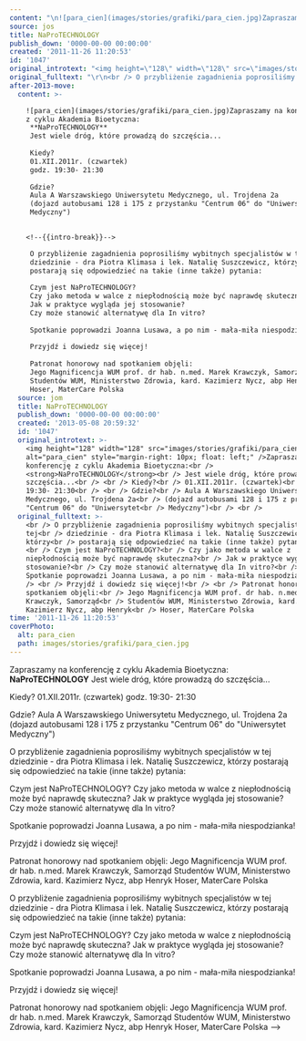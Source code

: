 ```yaml
---
content: "\n![para_cien](images/stories/grafiki/para_cien.jpg)Zapraszamy na konferencję z cyklu Akademia Bioetyczna:\n **NaProTECHNOLOGY**\n Jest wiele dróg, które prowadzą do szczęścia...\n \n Kiedy?\n 01.XII.2011r. (czwartek)\n godz. 19:30- 21:30\n \n Gdzie?\n Aula A Warszawskiego Uniwersytetu Medycznego, ul. Trojdena 2a\n (dojazd autobusami 128 i 175 z przystanku \"Centrum 06\" do \"Uniwersytet\n Medyczny\")\n \n\n<!--{{intro-break}}-->\n\n O przybliżenie zagadnienia poprosiliśmy wybitnych specjalistów w tej\n dziedzinie - dra Piotra Klimasa i lek. Natalię Suszczewicz, którzy\n postarają się odpowiedzieć na takie (inne także) pytania:\n \n Czym jest NaProTECHNOLOGY?\n Czy jako metoda w walce z niepłodnością może być naprawdę skuteczna?\n Jak w praktyce wygląda jej stosowanie?\n Czy może stanowić alternatywę dla In vitro?\n \n Spotkanie poprowadzi Joanna Lusawa, a po nim - mała-miła niespodzianka!\n \n Przyjdź i dowiedz się więcej!\n \n Patronat honorowy nad spotkaniem objęli:\n Jego Magnificencja WUM prof. dr hab. n.med. Marek Krawczyk, Samorząd\n Studentów WUM, Ministerstwo Zdrowia, kard. Kazimierz Nycz, abp Henryk\n Hoser, MaterCare Polska\n\n<!--CONTENT FROM OLD SERVER (jos before 2013): \n![para_cien](images/stories/grafiki/para_cien.jpg)Zapraszamy na konferencję z cyklu Akademia Bioetyczna:\n **NaProTECHNOLOGY**\n Jest wiele dróg, które prowadzą do szczęścia...\n \n Kiedy?\n 01.XII.2011r. (czwartek)\n godz. 19:30- 21:30\n \n Gdzie?\n Aula A Warszawskiego Uniwersytetu Medycznego, ul. Trojdena 2a\n (dojazd autobusami 128 i 175 z przystanku \"Centrum 06\" do \"Uniwersytet\n Medyczny\")\n \n \r\n\n<!--{{intro-break}}-->\n\r\n\n O przybliżenie zagadnienia poprosiliśmy wybitnych specjalistów w tej\n dziedzinie - dra Piotra Klimasa i lek. Natalię Suszczewicz, którzy\n postarają się odpowiedzieć na takie (inne także) pytania:\n \n Czym jest NaProTECHNOLOGY?\n Czy jako metoda w walce z niepłodnością może być naprawdę skuteczna?\n Jak w praktyce wygląda jej stosowanie?\n Czy może stanowić alternatywę dla In vitro?\n \n Spotkanie poprowadzi Joanna Lusawa, a po nim - mała-miła niespodzianka!\n \n Przyjdź i dowiedz się więcej!\n \n Patronat honorowy nad spotkaniem objęli:\n Jego Magnificencja WUM prof. dr hab. n.med. Marek Krawczyk, Samorząd\n Studentów WUM, Ministerstwo Zdrowia, kard. Kazimierz Nycz, abp Henryk\n Hoser, MaterCare Polska\n-->"
source: jos
title: NaProTECHNOLOGY
publish_down: '0000-00-00 00:00:00'
created: '2011-11-26 11:20:53'
id: '1047'
original_introtext: "<img height=\"128\" width=\"128\" src=\"images/stories/grafiki/para_cien.jpg\" alt=\"para_cien\" style=\"margin-right: 10px; float: left;\" />Zapraszamy na konferencję z cyklu Akademia Bioetyczna:<br /> <strong>NaProTECHNOLOGY</strong><br /> Jest wiele dróg, które prowadzą do szczęścia...<br /> <br /> Kiedy?<br /> 01.XII.2011r. (czwartek)<br /> godz. 19:30- 21:30<br /> <br /> Gdzie?<br /> Aula A Warszawskiego Uniwersytetu Medycznego, ul. Trojdena 2a<br /> (dojazd autobusami 128 i 175 z przystanku \"Centrum 06\" do \"Uniwersytet<br /> Medyczny\")<br /> <br /> \r\n"
original_fulltext: "\r\n<br /> O przybliżenie zagadnienia poprosiliśmy wybitnych specjalistów w tej<br /> dziedzinie - dra Piotra Klimasa i lek. Natalię Suszczewicz, którzy<br /> postarają się odpowiedzieć na takie (inne także) pytania:<br /> <br /> Czym jest NaProTECHNOLOGY?<br /> Czy jako metoda w walce z niepłodnością może być naprawdę skuteczna?<br /> Jak w praktyce wygląda jej stosowanie?<br /> Czy może stanowić alternatywę dla In vitro?<br /> <br /> Spotkanie poprowadzi Joanna Lusawa, a po nim - mała-miła niespodzianka!<br /> <br /> Przyjdź i dowiedz się więcej!<br /> <br /> Patronat honorowy nad spotkaniem objęli:<br /> Jego Magnificencja WUM prof. dr hab. n.med. Marek Krawczyk, Samorząd<br /> Studentów WUM, Ministerstwo Zdrowia, kard. Kazimierz Nycz, abp Henryk<br /> Hoser, MaterCare Polska"
after-2013-move:
  content: >-

    ![para_cien](images/stories/grafiki/para_cien.jpg)Zapraszamy na konferencję
    z cyklu Akademia Bioetyczna:
     **NaProTECHNOLOGY**
     Jest wiele dróg, które prowadzą do szczęścia...
     
     Kiedy?
     01.XII.2011r. (czwartek)
     godz. 19:30- 21:30
     
     Gdzie?
     Aula A Warszawskiego Uniwersytetu Medycznego, ul. Trojdena 2a
     (dojazd autobusami 128 i 175 z przystanku "Centrum 06" do "Uniwersytet
     Medyczny")
     

    <!--{{intro-break}}-->

     O przybliżenie zagadnienia poprosiliśmy wybitnych specjalistów w tej
     dziedzinie - dra Piotra Klimasa i lek. Natalię Suszczewicz, którzy
     postarają się odpowiedzieć na takie (inne także) pytania:
     
     Czym jest NaProTECHNOLOGY?
     Czy jako metoda w walce z niepłodnością może być naprawdę skuteczna?
     Jak w praktyce wygląda jej stosowanie?
     Czy może stanowić alternatywę dla In vitro?
     
     Spotkanie poprowadzi Joanna Lusawa, a po nim - mała-miła niespodzianka!
     
     Przyjdź i dowiedz się więcej!
     
     Patronat honorowy nad spotkaniem objęli:
     Jego Magnificencja WUM prof. dr hab. n.med. Marek Krawczyk, Samorząd
     Studentów WUM, Ministerstwo Zdrowia, kard. Kazimierz Nycz, abp Henryk
     Hoser, MaterCare Polska
  source: jom
  title: NaProTECHNOLOGY
  publish_down: '0000-00-00 00:00:00'
  created: '2013-05-08 20:59:32'
  id: '1047'
  original_introtext: >-
    <img height="128" width="128" src="images/stories/grafiki/para_cien.jpg"
    alt="para_cien" style="margin-right: 10px; float: left;" />Zapraszamy na
    konferencję z cyklu Akademia Bioetyczna:<br />
    <strong>NaProTECHNOLOGY</strong><br /> Jest wiele dróg, które prowadzą do
    szczęścia...<br /> <br /> Kiedy?<br /> 01.XII.2011r. (czwartek)<br /> godz.
    19:30- 21:30<br /> <br /> Gdzie?<br /> Aula A Warszawskiego Uniwersytetu
    Medycznego, ul. Trojdena 2a<br /> (dojazd autobusami 128 i 175 z przystanku
    "Centrum 06" do "Uniwersytet<br /> Medyczny")<br /> <br />
  original_fulltext: >-
    <br /> O przybliżenie zagadnienia poprosiliśmy wybitnych specjalistów w
    tej<br /> dziedzinie - dra Piotra Klimasa i lek. Natalię Suszczewicz,
    którzy<br /> postarają się odpowiedzieć na takie (inne także) pytania:<br />
    <br /> Czym jest NaProTECHNOLOGY?<br /> Czy jako metoda w walce z
    niepłodnością może być naprawdę skuteczna?<br /> Jak w praktyce wygląda jej
    stosowanie?<br /> Czy może stanowić alternatywę dla In vitro?<br /> <br />
    Spotkanie poprowadzi Joanna Lusawa, a po nim - mała-miła niespodzianka!<br
    /> <br /> Przyjdź i dowiedz się więcej!<br /> <br /> Patronat honorowy nad
    spotkaniem objęli:<br /> Jego Magnificencja WUM prof. dr hab. n.med. Marek
    Krawczyk, Samorząd<br /> Studentów WUM, Ministerstwo Zdrowia, kard.
    Kazimierz Nycz, abp Henryk<br /> Hoser, MaterCare Polska
time: '2011-11-26 11:20:53'
coverPhoto:
  alt: para_cien
  path: images/stories/grafiki/para_cien.jpg
---
```

Zapraszamy na konferencję z cyklu Akademia Bioetyczna:
 **NaProTECHNOLOGY**
 Jest wiele dróg, które prowadzą do szczęścia...
 
 Kiedy?
 01.XII.2011r. (czwartek)
 godz. 19:30- 21:30
 
 Gdzie?
 Aula A Warszawskiego Uniwersytetu Medycznego, ul. Trojdena 2a
 (dojazd autobusami 128 i 175 z przystanku "Centrum 06" do "Uniwersytet
 Medyczny")
 

<!--{{intro-break}}-->

 O przybliżenie zagadnienia poprosiliśmy wybitnych specjalistów w tej
 dziedzinie - dra Piotra Klimasa i lek. Natalię Suszczewicz, którzy
 postarają się odpowiedzieć na takie (inne także) pytania:
 
 Czym jest NaProTECHNOLOGY?
 Czy jako metoda w walce z niepłodnością może być naprawdę skuteczna?
 Jak w praktyce wygląda jej stosowanie?
 Czy może stanowić alternatywę dla In vitro?
 
 Spotkanie poprowadzi Joanna Lusawa, a po nim - mała-miła niespodzianka!
 
 Przyjdź i dowiedz się więcej!
 
 Patronat honorowy nad spotkaniem objęli:
 Jego Magnificencja WUM prof. dr hab. n.med. Marek Krawczyk, Samorząd
 Studentów WUM, Ministerstwo Zdrowia, kard. Kazimierz Nycz, abp Henryk
 Hoser, MaterCare Polska

<!--CONTENT FROM OLD SERVER (jos before 2013): 
Zapraszamy na konferencję z cyklu Akademia Bioetyczna:
 **NaProTECHNOLOGY**
 Jest wiele dróg, które prowadzą do szczęścia...
 
 Kiedy?
 01.XII.2011r. (czwartek)
 godz. 19:30- 21:30
 
 Gdzie?
 Aula A Warszawskiego Uniwersytetu Medycznego, ul. Trojdena 2a
 (dojazd autobusami 128 i 175 z przystanku "Centrum 06" do "Uniwersytet
 Medyczny")
 
 

<!--{{intro-break}}-->


 O przybliżenie zagadnienia poprosiliśmy wybitnych specjalistów w tej
 dziedzinie - dra Piotra Klimasa i lek. Natalię Suszczewicz, którzy
 postarają się odpowiedzieć na takie (inne także) pytania:
 
 Czym jest NaProTECHNOLOGY?
 Czy jako metoda w walce z niepłodnością może być naprawdę skuteczna?
 Jak w praktyce wygląda jej stosowanie?
 Czy może stanowić alternatywę dla In vitro?
 
 Spotkanie poprowadzi Joanna Lusawa, a po nim - mała-miła niespodzianka!
 
 Przyjdź i dowiedz się więcej!
 
 Patronat honorowy nad spotkaniem objęli:
 Jego Magnificencja WUM prof. dr hab. n.med. Marek Krawczyk, Samorząd
 Studentów WUM, Ministerstwo Zdrowia, kard. Kazimierz Nycz, abp Henryk
 Hoser, MaterCare Polska
-->

<!--{{json:{"created_date":"2011-11-26 11:20:53","publish_down":"0000-00-00 00:00:00","id":"1047"}}}-->